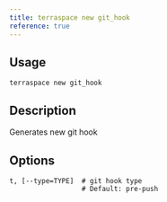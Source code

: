 ```yaml
---
title: terraspace new git_hook
reference: true
---
```


## Usage

    terraspace new git_hook

## Description

Generates new git hook


## Options

```
t, [--type=TYPE]  # git hook type
                  # Default: pre-push
```


